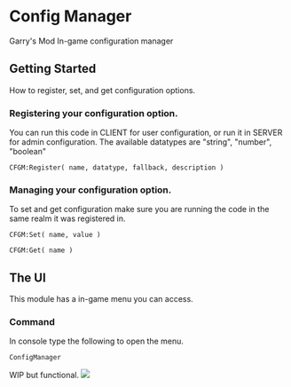 # Config Manager

Garry's Mod In-game configuration manager

## Getting Started

How to register, set, and get configuration options.

### Registering your configuration option.

You can run this code in CLIENT for user configuration, or run it in SERVER for admin configuration.
The available datatypes are "string", "number", "boolean"

```
CFGM:Register( name, datatype, fallback, description )
```

### Managing your configuration option.

To set and get configuration make sure you are running the code in the same realm it was registered in.

```
CFGM:Set( name, value )
```



```
CFGM:Get( name )
```
## The UI
This module has a in-game menu you can access.

### Command
In console type the following to open the menu.

```
ConfigManager
```
WIP but functional.
![](https://i.ibb.co/fXGpzCM/a9bdd2afe6d0f00ee8fc39a0c71a83b2.png)
